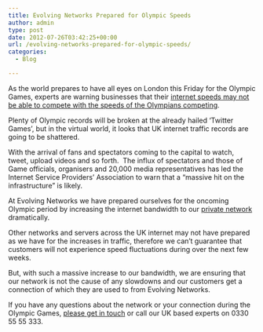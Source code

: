 ```yaml
---
title: Evolving Networks Prepared for Olympic Speeds
author: admin
type: post
date: 2012-07-26T03:42:25+00:00
url: /evolving-networks-prepared-for-olympic-speeds/
categories:
  - Blog

---
```

As the world prepares to have all eyes on London this Friday for the Olympic Games, experts are warning businesses that their [internet speeds may not be able to compete with the speeds of the Olympians competing][1].

Plenty of Olympic records will be broken at the already hailed ‘Twitter Games’, but in the virtual world, it looks that UK internet traffic records are going to be shattered.

With the arrival of fans and spectators coming to the capital to watch, tweet, upload videos and so forth.  The influx of spectators and those of Game officials, organisers and 20,000 media representatives has led the Internet Service Providers’ Association to warn that a “massive hit on the infrastructure” is likely.

At Evolving Networks we have prepared ourselves for the oncoming Olympic period by increasing the internet bandwidth to our [private network][2] dramatically.

Other networks and servers across the UK internet may not have prepared as we have for the increases in traffic, therefore we can’t guarantee that customers will not experience speed fluctuations during over the next few weeks.

But, with such a massive increase to our bandwidth, we are ensuring that our network is not the cause of any slowdowns and our customers get a connection of which they are used to from Evolving Networks.

If you have any questions about the network or your connection during the Olympic Games, [please get in touch][3] or call our UK based experts on 0330 55 55 333.

 [1]: http://www.bbc.co.uk/news/technology-17457982
 [2]: /bonded-adsl/
 [3]: /contact-us/